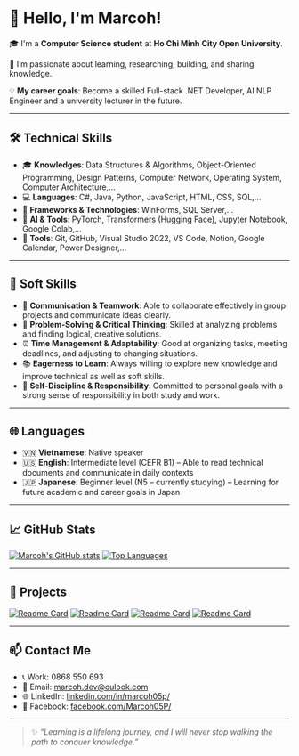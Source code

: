 # 👋 Hello, I'm Marcoh!

🎓 I'm a **Computer Science student** at **Ho Chi Minh City Open University**.

🌟 I’m passionate about learning, researching, building, and sharing knowledge.

💡 **My career goals**: Become a skilled Full-stack .NET Developer, AI NLP Engineer and a university lecturer in the future.  

---

## 🛠 Technical Skills

- 🎓 **Knowledges**: Data Structures & Algorithms, Object-Oriented Programming, Design Patterns, Computer Network, Operating System, Computer Architecture,...
- 💻 **Languages**: C#, Java, Python, JavaScript, HTML, CSS, SQL,...
- 🧰 **Frameworks & Technologies**: WinForms, SQL Server,...
- 🧠 **AI & Tools**: PyTorch, Transformers (Hugging Face), Jupyter Notebook, Google Colab,...
- 🔧 **Tools**: Git, GitHub, Visual Studio 2022, VS Code, Notion, Google Calendar, Power Designer,...

---

## 💬 Soft Skills

- 🤝 **Communication & Teamwork**: Able to collaborate effectively in group projects and communicate ideas clearly.
- 🧠 **Problem-Solving & Critical Thinking**: Skilled at analyzing problems and finding logical, creative solutions.
- ⏰ **Time Management & Adaptability**: Good at organizing tasks, meeting deadlines, and adjusting to changing situations.
- 📚 **Eagerness to Learn**: Always willing to explore new knowledge and improve technical as well as soft skills.
- 🎯 **Self-Discipline & Responsibility**: Committed to personal goals with a strong sense of responsibility in both study and work.

---

## 🌐 Languages
- 🇻🇳 **Vietnamese**: Native speaker
- 🇺🇸 **English**: Intermediate level (CEFR B1) – Able to read technical documents and communicate in daily contexts
- 🇯🇵 **Japanese**: Beginner level (N5 – currently studying) – Learning for future academic and career goals in Japan

---

## 📈 GitHub Stats

[![Marcoh's GitHub stats](https://github-readme-stats.vercel.app/api?username=Marcoh05P&show_icons=true)](https://github.com/anuraghazra/github-readme-stats)
[![Top Languages](https://github-readme-stats.vercel.app/api/top-langs/?username=Marcoh05P&layout=compact)](https://github.com/anuraghazra/github-readme-stats)

---

## 🚀 Projects

[![Readme Card](https://github-readme-stats.vercel.app/api/pin/?username=Marcoh05P&show_owner=true&repo=VietPuncCorrSeq)](https://github.com/anuraghazra/github-readme-stats)
[![Readme Card](https://github-readme-stats.vercel.app/api/pin/?username=kimcheese23&show_owner=true&repo=System-analysis-and-design-Picnic-company)](https://github.com/anuraghazra/github-readme-stats)
[![Readme Card](https://github-readme-stats.vercel.app/api/pin/?username=Marcoh05P&show_owner=true&repo=GameVietlottBingo)](https://github.com/anuraghazra/github-readme-stats)
[![Readme Card](https://github-readme-stats.vercel.app/api/pin/?username=Marcoh05P&show_owner=true&repo=MineSweeperGame)](https://github.com/anuraghazra/github-readme-stats)

---

## 📫 Contact Me

- 📞 Work: 0868 550 693
- 📧 Email: marcoh.dev@oulook.com  
- 🌐 LinkedIn: [linkedin.com/in/marcoh05p/](https://www.linkedin.com/in/marcoh05p/)
- 💼 Facebook: [facebook.com/Marcoh05P/]((https://www.facebook.com/Marcoh05P/))

---

> ✨ *“Learning is a lifelong journey, and I will never stop walking the path to conquer knowledge.”*
